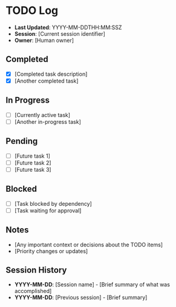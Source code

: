 # TODO Log

- **Last Updated**: YYYY-MM-DDTHH:MM:SSZ
- **Session**: [Current session identifier]
- **Owner**: [Human owner]

## Completed
- [x] [Completed task description]
- [x] [Another completed task]

## In Progress
- [ ] [Currently active task]
- [ ] [Another in-progress task]

## Pending
- [ ] [Future task 1]
- [ ] [Future task 2]
- [ ] [Future task 3]

## Blocked
- [ ] [Task blocked by dependency]
- [ ] [Task waiting for approval]

## Notes
- [Any important context or decisions about the TODO items]
- [Priority changes or updates]

## Session History
- **YYYY-MM-DD**: [Session name] - [Brief summary of what was accomplished]
- **YYYY-MM-DD**: [Previous session] - [Brief summary]
